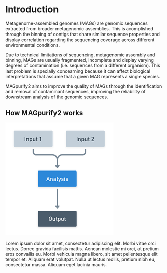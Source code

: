 # Introduction

Metagenome-assembled genomes (MAGs) are genomic sequences extracted from broader metagenomic assemblies. This is acomplished through the binning of contigs that share similar sequence properties and display correlation regarding the sequencing coverage across different environmental conditions.

Due to technical limitations of sequencing, metagenomic assembly and binning, MAGs are usually fragmented, incomplete and display varying degrees of contamination (i.e. sequences from a different organism). This last problem is specially concearning because it can affect biological interpretations that assume that a given MAG represents a single species.

MAGpurify2 aims to improve the quality of MAGs through the identification and removal of contaminant sequences, improving the reliability of downstream analysis of the genomic sequences.

## How MAGpurify2 works

![Pipeline](./figures/pipeline.png)

 Lorem ipsum dolor sit amet, consectetur adipiscing elit. Morbi vitae orci lectus. Donec gravida facilisis mattis. Aenean molestie mi orci, at pretium eros convallis eu. Morbi vehicula magna libero, sit amet pellentesque elit tempor et. Aliquam erat volutpat. Nulla ut lectus mollis, pretium nibh eu, consectetur massa. Aliquam eget lacinia mauris.
